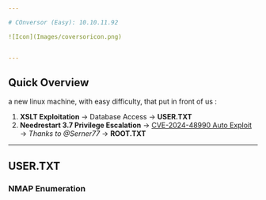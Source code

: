 ```yaml
---

# COnversor (Easy): 10.10.11.92

![Icon](Images/coversoricon.png)


---
```


## Quick Overview

a new linux machine, with easy difficulty, that put in front of us :

1. **XSLT Exploitation** → Database Access → **USER.TXT**
2. **Needrestart 3.7 Privilege Escalation** → [CVE-2024-48990 Auto Exploit](https://github.com/Serner77/CVE-2024-48990-Automatic-Exploit) → *Thanks to @Serner77* → **ROOT.TXT**

---

## USER.TXT

### NMAP Enumeration
